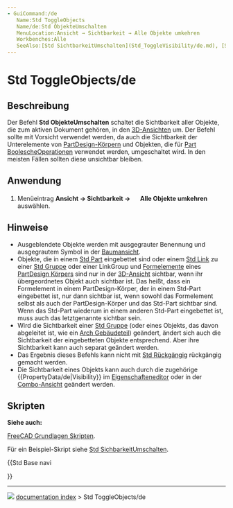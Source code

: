 ```yaml
---
- GuiCommand:/de
   Name:Std ToggleObjects
   Name/de:Std ObjekteUmschalten
   MenuLocation:Ansicht → Sichtbarkeit → Alle Objekte umkehren
   Workbenches:Alle
   SeeAlso:[Std SichtbarkeitUmschalten](Std_ToggleVisibility/de.md), [Std AuswahlEinblenden](Std_ShowSelection/de.md), [Std AuswahlAusblenden](Std_HideSelection.md), [Std ObjekteEinblenden](Std_ShowObjects/de.md), [Std ObjekteAusblenden](Std_HideObjects/de.md)
---
```


# Std ToggleObjects/de



## Beschreibung

Der Befehl **Std ObjekteUmschalten** schaltet die Sichtbarkeit aller Objekte, die zum aktiven Dokument gehören, in den [3D-Ansichten](3D_view.md) um. Der Befehl sollte mit Vorsicht verwendet werden, da auch die Sichtbarkeit der Unterelemente von [PartDesign-Körpern](PartDesign_Body/de.md) und Objekten, die für [Part BoolescheOperationen](Part_Boolean/de.md) verwendet werden, umgeschaltet wird. In den meisten Fällen sollten diese unsichtbar bleiben.



## Anwendung

1.  Menüeintrag **Ansicht → Sichtbarkeit → <img src="images/Std_ToggleObjects.svg" width=16px> Alle Objekte umkehren** auswählen.



## Hinweise

-   Ausgeblendete Objekte werden mit ausgegrauter Benennung und ausgegrautem Symbol in der [Baumansicht](Tree_view/de.md).
-   Objekte, die in einem [Std Part](Std_Part/de.md) eingebettet sind oder einem [Std Link](Std_LinkMake/de.md) zu einer [Std Gruppe](Std_Group/de.md) oder einer LinkGroup und [Formelemente](PartDesign_Feature/de.md) eines [PartDesign Körpers](PartDesign_Body/de.md) sind nur in der [3D-Ansicht](3D_view/de.md) sichtbar, wenn ihr übergeordnetes Objekt auch sichtbar ist. Das heißt, dass ein Formelement in einem PartDesign-Körper, der in einem Std-Part eingebettet ist, nur dann sichtbar ist, wenn sowohl das Formelement selbst als auch der PartDesign-Körper und das Std-Part sichtbar sind. Wenn das Std-Part wiederum in einem anderen Std-Part eingebettet ist, muss auch das letztgenannte sichtbar sein.
-   Wird die Sichtbarkeit einer [Std Gruppe](Std_Group/de.md) (oder eines Objekts, das davon abgeleitet ist, wie ein [Arch Gebäudeteil](Arch_BuildingPart/de.md)) geändert, ändert sich auch die Sichtbarkeit der eingebetteten Objekte entsprechend. Aber ihre Sichtbarkeit kann auch separat geändert werden.
-   Das Ergebnis dieses Befehls kann nicht mit [Std Rückgängig](Std_Undo/de.md) rückgängig gemacht werden.
-   Die Sichtbarkeit eines Objekts kann auch durch die zugehörige {{PropertyData/de|Visibility}} im [Eigenschafteneditor](Property_editor/de.md) oder in der [Combo-Ansicht](Combo_view/de.md) geändert werden.



## Skripten


**Siehe auch:**

[FreeCAD Grundlagen Skripten](FreeCAD_Scripting_Basics/de.md).

Für ein Beispiel-Skript siehe [Std SichbarkeitUmschalten](Std_ToggleVisibility/de.md).





{{Std Base navi

}}



---
![](images/Right_arrow.png) [documentation index](../README.md) > Std ToggleObjects/de
